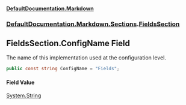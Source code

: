 #### [DefaultDocumentation\.Markdown](../../../../index.md 'index')
### [DefaultDocumentation\.Markdown\.Sections](../../../../index.md#DefaultDocumentation.Markdown.Sections 'DefaultDocumentation\.Markdown\.Sections').[FieldsSection](index.md 'DefaultDocumentation\.Markdown\.Sections\.FieldsSection')

## FieldsSection\.ConfigName Field

The name of this implementation used at the configuration level\.

```csharp
public const string ConfigName = "Fields";
```

#### Field Value
[System\.String](https://learn.microsoft.com/en-us/dotnet/api/system.string 'System\.String')